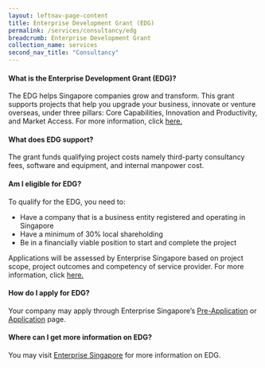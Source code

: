```yaml
---
layout: leftnav-page-content 
title: Enterprise Development Grant (EDG)
permalink: /services/consultancy/edg
breadcrumb: Enterprise Development Grant
collection_name: services
second_nav_title: "Consultancy"
---
```


<h4>What is the Enterprise Development Grant (EDG)?</h4>
<p>The EDG helps Singapore companies grow and transform. This grant supports projects that help you upgrade your business, innovate or venture overseas, under three pillars: Core Capabilities, Innovation and Productivity, and Market Access. For more information, click <a href="https://www.enterprisesg.gov.sg/financial-assistance/grants/for-local-companies/enterprise-development-grant/overview">here.</a></p>

<h4>What does EDG support?</h4>
<p>The grant funds qualifying project costs namely third-party consultancy fees, software and equipment, and internal manpower cost.</p>

<h4>Am I eligible for EDG?</h4>
<p>To qualify for the EDG, you need to:</p>
<ul>
  <li>Have a company that is a business entity registered and operating in Singapore</li>
  <li>Have a minimum of 30% local shareholding</li>
  <li>Be in a financially viable position to start and complete the project</li>
   </ul>
<p>Applications will be assessed by Enterprise Singapore based on project scope, project outcomes and competency of service provider. For more information, click <a href="https://www.enterprisesg.gov.sg/financial-assistance/grants/for-local-companies/enterprise-development-grant/overview">here.</a></p>

<h4>How do I apply for EDG?</h4>
<p>Your company may apply through Enterprise Singapore’s <a href="https://www.enterprisesg.gov.sg/financial-assistance/grants/for-local-companies/enterprise-development-grant/apply/pre-application">Pre-Application</a> or <a href="https://www.enterprisesg.gov.sg/financial-assistance/grants/for-local-companies/enterprise-development-grant/apply/application">Application</a> page.</p>

<h4>Where can I get more information on EDG?</h4>
<p>You may visit <a href="https://www.enterprisesg.gov.sg/financial-assistance/grants/for-local-companies/enterprise-development-grant/overview">Enterprise Singapore</a> for more information on EDG.</p>
